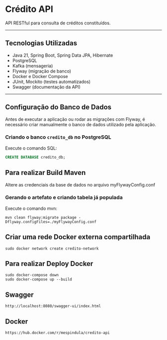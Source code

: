 # Crédito API

API RESTful para consulta de créditos constituídos.

---

## Tecnologias Utilizadas

- Java 21, Spring Boot, Spring Data JPA, Hibernate
- PostgreSQL
- Kafka (mensageria)
- Flyway (migração de banco)
- Docker e Docker Compose
- JUnit, Mockito (testes automatizados)
- Swagger (documentação da API)

---

## Configuração do Banco de Dados

Antes de executar a aplicação ou rodar as migrações com Flyway, é necessário criar manualmente o banco de dados utilizado pela aplicação.

### Criando o banco `credito_db` no PostgreSQL

Execute o comando SQL:

```sql
CREATE DATABASE credito_db;
```

## Para realizar Build Maven

Altere as credenciais da base de dados no arquivo myFlywayConfig.conf

### Gerando o artefato e criando tabela já populada

Execute o comando mvn:

```
mvn clean flyway:migrate package -Dflyway.configFiles=./myFlywayConfig.conf
```

## Criar uma rede Docker externa compartilhada
    sudo docker network create credito-network

## Para realizar Deploy Docker
    sudo docker-compose down
	sudo docker-compose up --build

## Swagger
	http://localhost:8080/swagger-ui/index.html

## Docker
	https://hub.docker.com/r/mespindula/credito-api